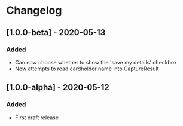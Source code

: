 # Changelog

## [1.0.0-beta] - 2020-05-13

### Added

- Can now choose whether to show the 'save my details' checkbox
- Now attempts to read cardholder name into CaptureResult

## [1.0.0-alpha] - 2020-05-12

### Added

- First draft release
